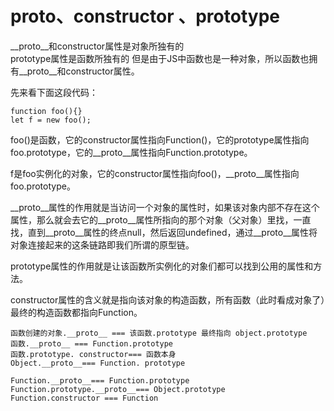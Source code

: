# __proto__、constructor 、prototype

__proto__和constructor属性是对象所独有的  
prototype属性是函数所独有的 
但是由于JS中函数也是一种对象，所以函数也拥有__proto__和constructor属性。  

先来看下面这段代码：
```
function foo(){}
let f = new foo();
```

foo()是函数，它的constructor属性指向Function()，它的prototype属性指向foo.prototype，它的__proto__属性指向Function.prototype。   

f是foo实例化的对象，它的constructor属性指向foo()，__proto__属性指向foo.prototype。  

__proto__属性的作用就是当访问一个对象的属性时，如果该对象内部不存在这个属性，那么就会去它的__proto__属性所指向的那个对象（父对象）里找，一直找，直到__proto__属性的终点null，然后返回undefined，通过__proto__属性将对象连接起来的这条链路即我们所谓的原型链。
   
prototype属性的作用就是让该函数所实例化的对象们都可以找到公用的属性和方法。
    
constructor属性的含义就是指向该对象的构造函数，所有函数（此时看成对象了）最终的构造函数都指向Function。
   
```
函数创建的对象.__proto__ === 该函数.prototype 最终指向 object.prototype
函数.__proto__ === Function.prototype  
函数.prototype. constructor=== 函数本身  
Object.__proto__=== Function. prototype  

Function.__proto__=== Function.prototype  
Function.prototype.__proto__=== Object.prototype  
Function.constructor === Function  
```